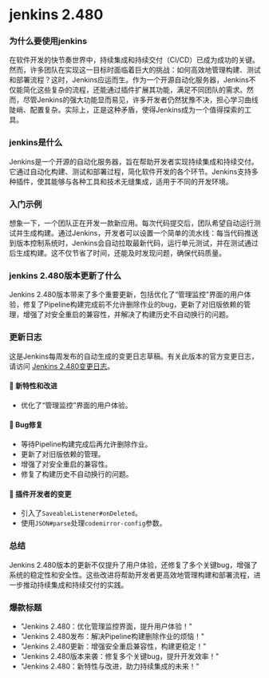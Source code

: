 # jenkins 2.480
### 为什么要使用jenkins

在软件开发的快节奏世界中，持续集成和持续交付（CI/CD）已成为成功的关键。然而，许多团队在实现这一目标时面临着巨大的挑战：如何高效地管理构建、测试和部署流程？这时，Jenkins应运而生。作为一个开源自动化服务器，Jenkins不仅能简化这些复杂的流程，还能通过插件扩展其功能，满足不同团队的需求。然而，尽管Jenkins的强大功能显而易见，许多开发者仍然犹豫不决，担心学习曲线陡峭、配置复杂。实际上，正是这种矛盾，使得Jenkins成为一个值得探索的工具。

### jenkins是什么

Jenkins是一个开源的自动化服务器，旨在帮助开发者实现持续集成和持续交付。它通过自动化构建、测试和部署过程，简化软件开发的各个环节。Jenkins支持多种插件，使其能够与各种工具和技术无缝集成，适用于不同的开发环境。

### 入门示例

想象一下，一个团队正在开发一款新应用。每次代码提交后，团队希望自动运行测试并生成构建。通过Jenkins，开发者可以设置一个简单的流水线：每当代码推送到版本控制系统时，Jenkins会自动拉取最新代码，运行单元测试，并在测试通过后生成构建。这不仅节省了时间，还能及时发现问题，确保代码质量。

### jenkins 2.480版本更新了什么

Jenkins 2.480版本带来了多个重要更新，包括优化了“管理监控”界面的用户体验，修复了Pipeline构建完成前不允许删除作业的bug，更新了对旧版依赖的管理，增强了对安全重启的兼容性，并解决了构建历史不自动换行的问题。

### 更新日志

这是Jenkins每周发布的自动生成的变更日志草稿。有关此版本的官方变更日志，请访问 [Jenkins 2.480变更日志](https://www.jenkins.io/changelog/2.480/)。

#### 🚀 新特性和改进
- 优化了“管理监控”界面的用户体验。

#### 🐛 Bug修复
- 等待Pipeline构建完成后再允许删除作业。
- 更新了对旧版依赖的管理。
- 增强了对安全重启的兼容性。
- 修复了构建历史不自动换行的问题。

#### 👷 插件开发者的变更
- 引入了`SaveableListener#onDeleted`。
- 使用`JSON#parse`处理`codemirror-config`参数。

### 总结

Jenkins 2.480版本的更新不仅提升了用户体验，还修复了多个关键bug，增强了系统的稳定性和安全性。这些改进将帮助开发者更高效地管理构建和部署流程，进一步推动持续集成和持续交付的实践。

### 爆款标题

- "Jenkins 2.480：优化管理监控界面，提升用户体验！"
- "Jenkins 2.480发布：解决Pipeline构建删除作业的烦恼！"
- "Jenkins 2.480更新：增强安全重启兼容性，构建更稳定！"
- "Jenkins 2.480版本来袭：修复多个关键bug，提升开发效率！"
- "Jenkins 2.480：新特性与改进，助力持续集成的未来！"